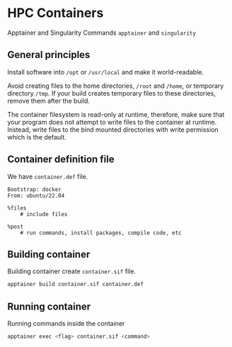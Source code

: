 # HPC Containers
Apptainer and Singularity
Commands `apptainer` and `singularity`


## General principles
Install software into `/opt` or `/usr/local` and make it world-readable.

Avoid creating files to the home directories, `/root` and `/home`, or temporary directory `/tmp`.
If your build creates temporary files to these directories, remove them after the build.

The container filesystem is read-only at runtime, therefore, make sure that your program does not attempt to write files to the container at runtime.
Instead, write files to the bind mounted directories with write permission which is the default.


## Container definition file
We have `container.def` file.

```singularity
Bootstrap: docker
From: ubuntu/22.04

%files
    # include files

%post
    # run commands, install packages, compile code, etc
```


## Building container
Building container create `container.sif` file.

```bash
apptainer build container.sif container.def
```


## Running container
Running commands inside the container

```bash
apptainer exec <flag> container.sif <command>
```
